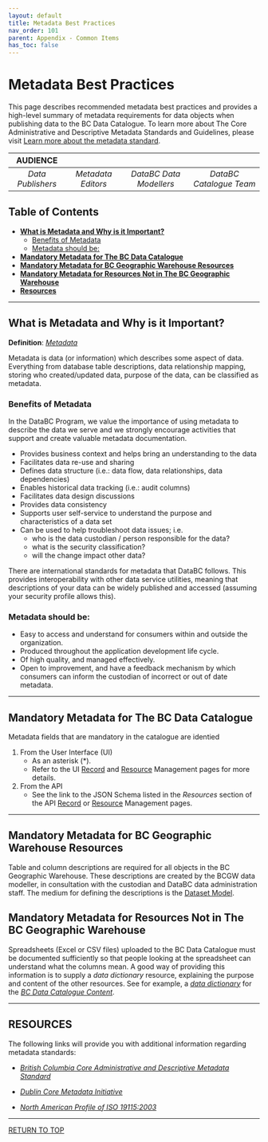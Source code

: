 ```yaml
---
layout: default
title: Metadata Best Practices
nav_order: 101
parent: Appendix - Common Items
has_toc: false
---
```


# Metadata Best Practices

This page describes recommended metadata best practices and provides a high-level summary of metadata requirements for data objects when publishing data to the BC Data Catalogue. To learn more about The Core Administrative and Descriptive Metadata Standards and Guidelines, please visit [Learn more about the metadata standard](https://www2.gov.bc.ca/gov/content?id=F528E060681144BBBB83246ECB238823).

|**AUDIENCE**|  |  |  |
|:---:|:---:|:---:|:---:|
| *Data Publishers* | *Metadata Editors* | *DataBC Data Modellers* | *DataBC Catalogue Team* |

## Table of Contents
+ [**What is Metadata and Why is it Important?**](#what-is-metadata-and-why-is-it-important)
	+ [Benefits of Metadata](#benefits-of-metadata)
	+ [Metadata should be:](#metadata-should-be)
+ [**Mandatory Metadata for The BC Data Catalogue**](#mandatory-metadata-for-the-bc-data-catalogue)
+ [**Mandatory Metadata for BC Geographic Warehouse Resources**](#mandatory-metadata-for-bc-geographic-warehouse-resources)
+ [**Mandatory Metadata for Resources Not in The BC Geographic Warehouse**](#mandatory-metadata-for-resources-not-in-the-bc-geographic-warehouse)
+ [**Resources**](#resources)

-----------------------

## What is Metadata and Why is it Important?

**Definition**:  [_Metadata_](glossary.md#metadata)

Metadata is data (or information) which describes some aspect of data. Everything from database table descriptions, data relationship mapping, storing who created/updated data, purpose of the data, can be classified as metadata.  

### Benefits of Metadata

In the DataBC Program, we value the importance of using metadata to describe the data we serve and we strongly encourage activities that support and create valuable metadata documentation.

+ Provides business context and helps bring an understanding to the data
+ Facilitates data re-use and sharing
+ Defines data structure (i.e.: data flow, data relationships, data dependencies)
+ Enables historical data tracking (i.e.: audit columns)
+ Facilitates data design discussions
+ Provides data consistency 
+ Supports user self-service to understand the purpose and characteristics of a data set
+ Can be used to help troubleshoot data issues; i.e.
   + who is the data custodian / person responsible for the data?
   + what is the security classification?
   + will the change impact other data?
   
There are international standards for metadata that DataBC follows. This provides interoperability with other data service utilities, meaning that descriptions of your data can be widely published and accessed (assuming your security profile allows this).

### Metadata should be:

+ Easy to access and understand for consumers within and outside the organization.
+ Produced throughout the application development life cycle.
+ Of high quality, and managed effectively.
+ Open to improvement, and have a feedback mechanism by which consumers can inform the custodian of incorrect or out of date metadata.

---------------

## Mandatory Metadata for The BC Data Catalogue

Metadata fields that are mandatory in the catalogue are identied  

1. From the User Interface (UI)
    + As an asterisk (\*).
    + Refer to the UI [Record](dps_bcdc_w_record_mgmt_ui.md) and [Resource](dps_bcdc_w_resource_mgmt_ui.md) Management pages for more details.
1. From the API
    + See the link to the JSON Schema listed in the _Resources_ section of the API [Record](dps_bcdc_api_w_record_mgmt.md) or [Resource](dps_bcdc_api_w_resource_mgmt.md) Management pages.

---------

## Mandatory Metadata for BC Geographic Warehouse Resources

Table and column descriptions are required for all objects in the BC Geographic Warehouse.  These descriptions are created by the BCGW data modeller, in consultation with the custodian and DataBC data administration staff.  The medium for defining the descriptions is the [Dataset Model](dps_bcgw_w.md#dataset-model).

## Mandatory Metadata for Resources Not in The BC Geographic Warehouse

Spreadsheets (Excel or CSV files) uploaded to the BC Data Catalogue must be documented sufficiently so that people looking at the spreadsheet can understand what the columns mean. A good way of providing this information is to supply a *data dictionary* resource, explaining the purpose and content of the other resources. See for example, a [_data dictionary_](https://catalogue.data.gov.bc.ca/dataset/bc-data-catalogue-content/resource/824f2a99-d738-4b63-a492-a906d4c37be0) for the [_BC Data Catalogue Content_](https://catalogue.data.gov.bc.ca/dataset/42f7ca99-e7f3-40f7-93d7-f2500cccc315).

-----------------------------------------------------------

## RESOURCES

The following links will provide you with additional information regarding metadata standards:

+ [_British Columbia Core Administrative and Descriptive Metadata Standard_](https://www2.gov.bc.ca/assets/gov/government/services-for-government-and-broader-public-sector/information-technology-services/standards-files/311_core_metadata_standard.pdf)

+ [_Dublin Core Metadata Initiative_](https://www.dublincore.org/specifications/dublin-core/dcmi-terms/)

+ [_North American Profile of ISO 19115:2003_](https://webstore.ansi.org/Standards/INCITS/INCITS4532009)

-----------------------------------------------------------

[RETURN TO TOP][1]

[1]: #metadata-standards
